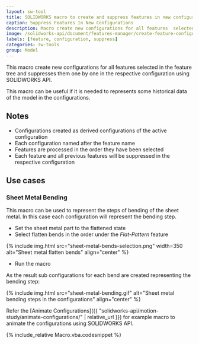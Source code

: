 ```yaml
---
layout: sw-tool
title: SOLIDWORKS macro to create and suppress features in new configurations
caption: Suppress Features In New Configurations
description: Macro create new configurations for all features  selected in the feature tree and suppresses them one by one in the respective configuration using SOLIDWORKS API
image: /solidworks-api/document/features-manager/create-feature-configurations/sheet-metal-bends-selection.png
labels: [feature, configuration, suppress]
categories: sw-tools
group: Model
---
```

This macro create new configurations for all features selected in the feature tree and suppresses them one by one in the respective configuration using SOLIDWORKS API.

This macro can be useful if it is needed to represents some historical data of the model in the configurations.

## Notes

* Configurations created as derived configurations of the active configuration
* Each configuration named after the feature name
* Features are processed in the order they have been selected
* Each feature and all previous features will be suppressed in the respective configuration

## Use cases

### Sheet Metal Bending

This macro can be used to represent the steps of bending of the sheet metal. In this case each configuration will represent the bending step.

* Set the sheet metal part to the flattened state
* Select flatten bends in the order under the *Flat-Pattern* feature

{% include img.html src="sheet-metal-bends-selection.png" width=350 alt="Sheet metal flatten bends" align="center" %}

* Run the macro

As the result sub configurations for each bend are created representing the bending step:

{% include img.html src="sheet-metal-bending.gif" alt="Sheet metal bending steps in the configurations" align="center" %}

Refer the [Animate Configurations]({{ "solidworks-api/motion-study/animate-configurations/" | relative_url }}) for example macro to animate the configurations using SOLIDWORKS API.

{% include_relative Macro.vba.codesnippet %}
